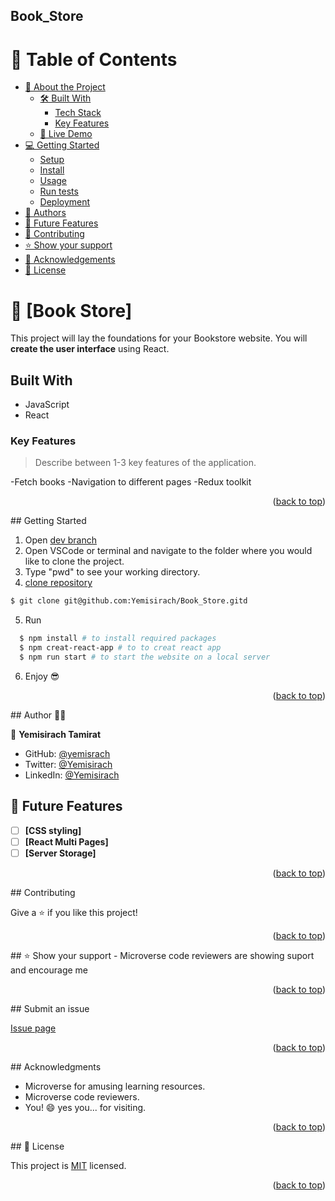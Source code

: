 ## Book_Store

# 📗 Table of Contents

- [📖 About the Project](#about-project)
  - [🛠 Built With](#built-with)
    - [Tech Stack](#tech-stack)
    - [Key Features](#key-features)
  - [🚀 Live Demo](#live-demo)
- [💻 Getting Started](#getting-started)
  - [Setup](#setup)
  - [Install](#install)
  - [Usage](#usage)
  - [Run tests](#run-tests)
  - [Deployment](#triangular_flag_on_post-deployment)
- [👥 Authors](#authors)
- [🔭 Future Features](#future-features)
- [🤝 Contributing](#contributing)
- [⭐️ Show your support](#support)
- [🙏 Acknowledgements](#acknowledgements)
- [📝 License](#license)

# 📖 [Book Store] <a name="about-project"></a>

This project will lay the foundations for your Bookstore website. You will **create the user interface** using React.
## Built With

- JavaScript
- React

### Key Features <a name="key-features"></a>

> Describe between 1-3 key features of the application.

-Fetch books
-Navigation to different pages
-Redux toolkit

<p align="right">(<a href="#readme-top">back to top</a>)</p>
## Getting Started

1. Open [dev branch](https://github.com/Yemisirach)
2. Open VSCode or terminal and navigate to the folder where you would like to clone the project.
3. Type "pwd" to see your working directory.
4. [clone repository](git@github.com:Yemisirach/Book_Store.git)

```bash
$ git clone git@github.com:Yemisirach/Book_Store.gitd
```

5. Run

```bash
  $ npm install # to install required packages
  $ npm creat-react-app # to to creat react app
  $ npm run start # to start the website on a local server
```

6. Enjoy 😎

<p align="right">(<a href="#readme-top">back to top</a>)</p>
## Author 👱‍♂️

👤 **Yemisirach Tamirat**

- GitHub: [@yemisrach](https://github.com/Yemisirach)
- Twitter: [@Yemisirach](https://twitter.com/tamiratyemsrach)
- LinkedIn: [@Yemisirach](https://www.linkedin.com/in/yemisirach)

## 🔭 Future Features <a name="future-features"></a>

- [ ] **[CSS styling]**
- [ ] **[React Multi Pages]**
- [ ] **[Server Storage]**

<p align="right">(<a href="#readme-top">back to top</a>)</p>
## Contributing

Give a ⭐️ if you like this project!

<p align="right">(<a href="#readme-top">back to top</a>)</p>
## ⭐️ Show your support <a name="support"></a>
- Microverse code reviewers are showing suport and encourage me 

<p align="right">(<a href="#readme-top">back to top</a>)</p>
## Submit an issue

[Issue page](https://github.com/Yemisirach/Book_Store/issues)

<p align="right">(<a href="#readme-top">back to top</a>)</p>
## Acknowledgments

- Microverse for amusing learning resources.
- Microverse code reviewers.
- You! 😄 yes you... for visiting.

<p align="right">(<a href="#readme-top">back to top</a>)</p>
## 📝 License <a name="license"></a>

This project is [MIT](license) licensed.

<p align="right">(<a href="#readme-top">back to top</a>)</p>

